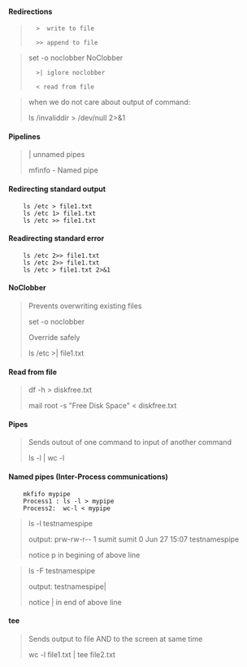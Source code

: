#### Redirections

>       >  write to file
>
>       >> append to file

> set -o noclobber NoClobber
>
>       >| iglore noclobber
>
>       < read from file

> when we do not care about output of command:
>
>ls /invaliddir > /dev/null 2>&1 

#### Pipelines

> | unnamed pipes
>
> mfinfo - Named pipe

#### Redirecting standard output 

        ls /etc > file1.txt
        ls /etc 1> file1.txt
        ls /etc >> file1.txt

#### Readirecting standard error

        ls /etc 2>> file1.txt
        ls /etc 2>> file1.txt
        ls /etc > file1.txt 2>&1

#### NoClobber

> Prevents overwriting existing files
>
> set -o noclobber
>
>Override safely
>
>ls /etc >| file1.txt

#### Read from file
>df -h > diskfree.txt
>
>mail root -s "Free Disk Space" < diskfree.txt

#### Pipes

> Sends outout of one command to input of another command
>
> ls -l | wc -l

#### Named pipes (Inter-Process communications)
        mkfifo mypipe
        Process1 : ls -l > mypipe
        Process2:  wc-l < mypipe

> ls -l testnamespipe
>
>output: prw-rw-r-- 1 sumit sumit 0 Jun 27 15:07         testnamespipe
>
> notice p in begining of above line 

>ls -F testnamespipe
>
>output: testnamespipe|
>
>notice | in end of above line

#### tee

>Sends output to file AND to the screen at same time
>
>wc -l file1.txt | tee file2.txt



